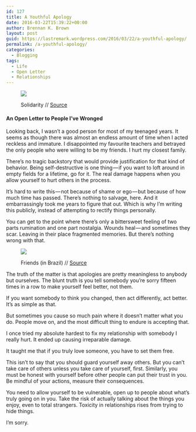 ```yaml
---
id: 127
title: A Youthful Apology
date: 2016-03-22T15:39:22+00:00
author: Brennan K. Brown
layout: post
guid: https://lastremark.wordpress.com/2016/03/22/a-youthful-apology/
permalink: /a-youthful-apology/
categories:
  - Blogging
tags:
  - Life
  - Open Letter
  - Relationships
---
```


<figure class="wp-caption"> 

<img data-width="1024" data-height="823" src="https://cdn-images-1.medium.com/max/1200/1*EM1vz8fjM0MdVA80wqMMHA.jpeg" /> <figcaption class="wp-caption-text">Solidarity // <a href="https://www.flickr.com/photos/bennyseidelman/24804902164" target="_blank" rel="noopener noreferrer">Source</a></figcaption></figure> 

#### An Open Letter to People I’ve Wronged

<span>L</span>ooking back, I wasn’t a good person for most of my teenaged years. It seems as though there was almost an endless amount of time when I acted reckless and immature. I disappointed my favourite teachers and betrayed the only people who were willing to be my friends. I hurt my closest family.

There’s no tragic backstory that would provide justification for that kind of behavior. Being self-destructive is one thing — if you want to loft around in empty fields for a lifetime, go for it. The real damage happens when you allow yourself to hurt others in the process.

It’s hard to write this — not because of shame or ego — but because of how much time has passed. There’s nothing to salvage, here. And it embarrassingly took me years to figure that out. Which is why I’m writing this publicly, instead of attempting to rectify things personally.

You can get to the point where there’s only a bittersweet feeling of two parts rumination and one part nostalgia. Wounds heal — and sometimes they scar. Leaving in their place fragmented memories. But there’s nothing wrong with that.


<figure class="wp-caption"> 

<img data-width="833" data-height="1024" src="https://cdn-images-1.medium.com/max/600/1*cOXBVMmQ6ZgDAIc4SuhwFg.jpeg" /> <figcaption class="wp-caption-text">Friends (in Brazil) // <a href="https://www.flickr.com/photos/dfuster74/21961953278" target="_blank" rel="noopener noreferrer">Source</a></figcaption></figure> 

The truth of the matter is that apologies are pretty meaningless to anybody but ourselves. The blunt truth is you tell somebody you’re sorry fifteen times in a row to make yourself feel better, not them.

If you want somebody to think you changed, then act differently, act better. It’s as simple as that.

But sometimes you cause so much pain where it doesn’t matter what you do. People move on, and the most difficult thing to endure is accepting that.

I once tried my absolute hardest to fix my relationship with somebody I really hurt. It ended up causing irreparable damage.

It taught me that if you truly love someone, you have to set them free.



<span>T</span>his isn’t to say that you should guard yourself away others. But you can’t take care of others unless you take care of yourself, first. Similarly, you must be honest with yourself before other people can put their trust in you. Be mindful of your actions, measure their consequences.

You need to allow yourself to be vulnerable, open up to people about what’s truly going on in you. Take the risk of actually talking about the things you enjoy, even to total strangers. Toxicity in relationships rises from trying to hide things.



I’m sorry.
